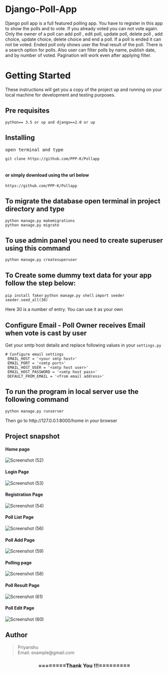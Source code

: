 # Django-Poll-App
Django poll app is a full featured polling app. You have to register in this app to show the polls and to vote. If you already voted you can not vote again. Only the owner of a poll can add poll , edit poll, update poll, delete poll , add choice, update choice, delete choice and end a poll. If a poll is ended it can not be voted. Ended poll only shows user the final result of the poll. There is a search option for polls. Also user can filter polls by name, publish date, and by number of voted. Pagination will work even after applying filter.

<h1>Getting Started</h1>
<p>These instructions will get you a copy of the project up and running on your local machine for development and testing purposes.</p>

<h2>Pre requisites</h2>
<code>python== 3.5 or up and django==2.0 or up</code>

<h2>Installing</h2>
<pre>open terminal and type</pre>
<code>git clone https://github.com/PPP-K/Pollapp</code><br><br>

<h4>or simply download using the url below</h4>
<code>https://github.com/PPP-K/Pollapp</code><br>

<h2>To migrate the database open terminal in project directory and type</h2>
<code>python manage.py makemigrations</code><br>
<code>python manage.py migrate</code>

<h2>To use admin panel you need to create superuser using this command </h2>
<code>python manage.py createsuperuser</code>

<h2>To Create some dummy text data for your app follow the step below:</h2>
<code>pip install faker</code>
<code>python manage.py shell</code>
<code>import seeder</code>
<code>seeder.seed_all(30)</code>
<p>Here 30 is a number of entry. You can use it as your own</p>


<h2>Configure Email - Poll Owner receives Email when vote is cast by user</h2>
<p>Get your smtp host details and replace following values in your <code>settings.py</code> </p>
<code># Configure email settings
 EMAIL_HOST = '&lt;your smtp host&gt;'
 EMAIL_PORT = '&lt;smtp port&gt;'
 EMAIL_HOST_USER = '&lt;smtp host user&gt;'
 EMAIL_HOST_PASSWORD = '&lt;smtp host pass&gt;'
 DEFAULT_FROM_EMAIL = '&lt;from email address&gt;'
</code>

<h2> To run the program in local server use the following command </h2>
<code>python manage.py runserver</code>

<p>Then go to http://127.0.0.1:8000/home in your browser</p>

<h2>Project snapshot</h2>

#### Home page
![Screenshot (52)](https://github.com/user-attachments/assets/cabbddbf-68fe-4f09-b10e-e8a58ee9dbbc)



#### Login Page
![Screenshot (53)](https://github.com/user-attachments/assets/4d54843f-5705-4a69-a4a7-23356f04a1f9)


#### Registration Page
![Screenshot (54)](https://github.com/user-attachments/assets/07279bcf-222f-428d-8d66-51a8e511df2c)

#### Poll List Page
![Screenshot (56)](https://github.com/user-attachments/assets/5ab0cf41-a570-4091-a534-5ae8c17851b4)



#### Poll Add Page
![Screenshot (59)](https://github.com/user-attachments/assets/34e2e813-0f21-474a-8822-5a7da1555a13)

#### Polling page
![Screenshot (58)](https://github.com/user-attachments/assets/dba13334-6f5a-4051-bcef-618ad096a0d9)

#### Poll Result Page
![Screenshot (61)](https://github.com/user-attachments/assets/ef80d906-eb86-4a4e-a940-12b6b58c1392)

#### Poll Edit Page
![Screenshot (60)](https://github.com/user-attachments/assets/139fbe2d-49f0-47f9-9827-76f89e0f8d3b)


<h2>Author</h2>
<blockquote>
  Priyanshu<br>
  Email: example@gmail.com
</blockquote>

<div align="center">
    <h3>========Thank You !!!=========</h3>
</div>

